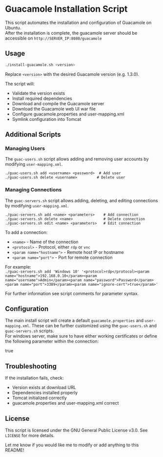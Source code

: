 # Guacamole Installation Script

This script automates the installation and configuration of Guacamole on Ubuntu.  
After the installation is complete, the guacamole server should be accessible on `http://SERVER_IP:8080/guacamole`

## Usage

```bash
./install-guacamole.sh <version>
```

Replace `<version>` with the desired Guacamole version (e.g. 1.3.0). 

The script will:

- Validate the version exists
- Install required dependencies
- Download and compile the Guacamole server
- Download the Guacamole web UI war file
- Configure guacamole.properties and user-mapping.xml
- Symlink configuration into Tomcat

## Additional Scripts

### Managing Users

The `guac-users.sh` script allows adding and removing user accounts by modifying `user-mapping.xml`.

```
./guac-users.sh add <username> <password>  # Add user
./guac-users.sh delete <username>         # Delete user
```

### Managing Connections

The `guac-servers.sh` script allows adding, deleting, and editing connections by modifying `user-mapping.xml`.

```  
./guac-servers.sh add <name> <parameters>    # Add connection
./guac-servers.sh delete <name>              # Delete connection
./guac-servers.sh edit <name> <parameters>   # Edit connection
```
To add a connection:
- `<name>` - Name of the connection
- `<protocol>` - Protocol, either `rdp` or `vnc`
- `<param name="hostname">` - Remote host IP or hostname
- `<param name="port">` - Port for remote connection

For example:  
`./guac-servers.sh add 'Windows 10' '<protocol>rdp</protocol><param name="hostname">192.168.0.10</param><param name="username">Admin</param><param name="password">Password</param><param name="port">3389</param><param name="ignore-cert">true</param>'`

For further information see script comments for parameter syntax.

## Configuration  

The main install script will create a default `guacamole.properties` and `user-mapping.xml`. These can be further customized using the `guac-users.sh` and `guac-servers.sh` scripts.  
For windows server, make sure to have either working certificates or define the following parameter within the connection:
<param name="ignore-cert">true</param>

## Troubleshooting

If the installation fails, check:

- Version exists at download URL
- Dependencies installed properly  
- Tomcat initialized correctly
- guacamole.properties and user-mapping.xml correct  

## License

This script is licensed under the GNU General Public License v3.0. See `LICENSE` for more details.

Let me know if you would like me to modify or add anything to this README!
